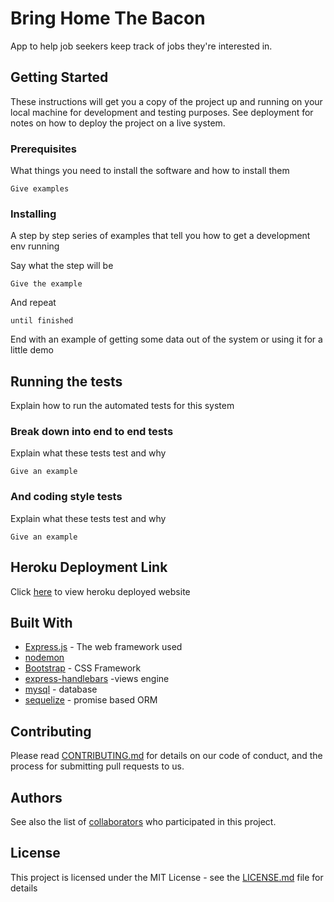 # Bring Home The Bacon

App to help job seekers keep track of jobs they're interested in.



## Getting Started

These instructions will get you a copy of the project up and running on your local machine for development and testing purposes. See deployment for notes on how to deploy the project on a live system.

### Prerequisites

What things you need to install the software and how to install them

```
Give examples
```

### Installing

A step by step series of examples that tell you how to get a development env running

Say what the step will be

```
Give the example
```

And repeat

```
until finished
```

End with an example of getting some data out of the system or using it for a little demo

## Running the tests

Explain how to run the automated tests for this system

### Break down into end to end tests

Explain what these tests test and why

```
Give an example
```

### And coding style tests

Explain what these tests test and why

```
Give an example
```

## Heroku Deployment Link

Click [here](https://secure-woodland-30423.herokuapp.com/) to view heroku deployed website

## Built With

* [Express.js](http://www.dropwizard.io/1.0.2/docs/) - The web framework used
* [nodemon](https://nodemon.io/)
* [Bootstrap](https://getbootstrap.com/) - CSS Framework
* [express-handlebars](https://www.npmjs.com/package/express-handlebars) -views engine
* [mysql](https://www.mysql.com/) - database
* [sequelize](http://docs.sequelizejs.com/) - promise based ORM

## Contributing

Please read [CONTRIBUTING.md](https://gist.github.com/PurpleBooth/b24679402957c63ec426) for details on our code of conduct, and the process for submitting pull requests to us.


## Authors

See also the list of [collaborators](https://github.com/TJANGEL/Bring-Home-The-Bacon/settings/collaboration) who participated in this project.

## License

This project is licensed under the MIT License - see the [LICENSE.md](LICENSE.md) file for details